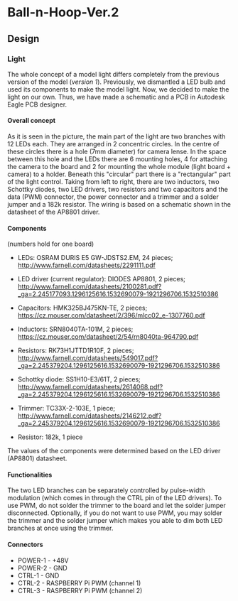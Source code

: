 # Ball-n-Hoop-Ver.2

## Design

### Light

The whole concept of a model light differs completely from the previous version of the model (*version 1*). Previously, we dismantled a LED bulb and used its components to make the model light. Now, we decided to make the light on our own. Thus, we have made a schematic and a PCB in Autodesk Eagle PCB designer.

#### Overall concept

As it is seen in the picture, the main part of the light are two branches with 12 LEDs each. They are arranged in 2 concentric circles. In the centre of these circles there is a hole (7mm diameter) for camera lense. In the space between this hole and the LEDs there are 6 mounting holes, 4 for attaching the camera to the board and 2 for mounting the whole module (light board + camera) to a holder. Beneath this "circular" part there is a "rectangular" part of the light control. Taking from left to right, there are two inductors, two Schottky diodes, two LED drivers, two resistors and two capacitors and the data (PWM) connector, the power connector and a trimmer and a solder jumper and a 182k resistor. The wiring is based on a schematic shown in the datasheet of the AP8801 driver.

#### Components
 (numbers hold for one board)

- LEDs: OSRAM DURIS E5 GW-JDSTS2.EM, 24 pieces; http://www.farnell.com/datasheets/2291111.pdf

- LED driver (current regulator): DIODES AP8801, 2 pieces; http://www.farnell.com/datasheets/2100281.pdf?_ga=2.245177093.1296125616.1532690079-1921296706.1532510386
- Capacitors: HMK325BJ475KN-TE, 2 pieces; https://cz.mouser.com/datasheet/2/396/mlcc02_e-1307760.pdf
- Inductors: SRN8040TA-101M, 2 pieces; https://cz.mouser.com/datasheet/2/54/rn8040ta-964790.pdf
- Resistors: RK73H1JTTD1R10F, 2 pieces; http://www.farnell.com/datasheets/549017.pdf?_ga=2.245379204.1296125616.1532690079-1921296706.1532510386
- Schottky diode: SS1H10-E3/61T, 2 pieces; http://www.farnell.com/datasheets/2614068.pdf?_ga=2.245379204.1296125616.1532690079-1921296706.1532510386
- Trimmer: TC33X-2-103E, 1 piece; http://www.farnell.com/datasheets/2146212.pdf?_ga=2.245379204.1296125616.1532690079-1921296706.1532510386
- Resistor: 182k, 1 piece

The values of the components were determined based on the LED driver (AP8801) datasheet.

#### Functionalities

The two LED branches can be separately controlled by pulse-width modulation (which comes in through the CTRL pin of the LED drivers). To use PWM, do not solder the trimmer to the board and let the solder jumper disconnected. Optionally, if you do not want to use PWM, you may solder the trimmer and the solder jumper which makes you able to dim both LED branches at once using the trimmer.

#### Connectors

- POWER-1 - +48V
- POWER-2 - GND
- CTRL-1 - GND
- CTRL-2 - RASPBERRY Pi PWM (channel 1)
- CTRL-3 - RASPBERRY Pi PWM (channel 2)

